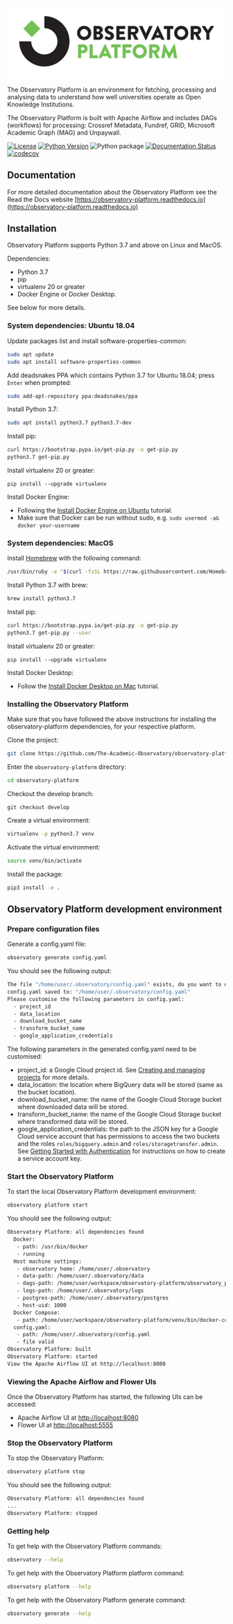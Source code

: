![Observatory Platform](./logo.jpg?raw=true)

The Observatory Platform is an environment for fetching, processing and analysing data to understand how well 
universities operate as Open Knowledge Institutions. 

The Observatory Platform is built with Apache Airflow and includes DAGs (workflows) for processing: Crossref Metadata, 
Fundref, GRID, Microsoft Academic Graph (MAG) and Unpaywall.

[![License](https://img.shields.io/badge/License-Apache%202.0-blue.svg)](https://opensource.org/licenses/Apache-2.0)
[![Python Version](https://img.shields.io/badge/python-3.7-blue)](https://img.shields.io/badge/python-3.7-blue)
![Python package](https://github.com/The-Academic-Observatory/observatory-platform/workflows/Python%20package/badge.svg)
[![Documentation Status](https://readthedocs.org/projects/observatory-platform/badge/?version=latest)](https://observatory-platform.readthedocs.io/en/latest/?badge=latest)
[![codecov](https://codecov.io/gh/The-Academic-Observatory/observatory-platform/branch/develop/graph/badge.svg)](https://codecov.io/gh/The-Academic-Observatory/observatory-platform)

## Documentation
For more detailed documentation about the Observatory Platform see the Read the Docs website [https://observatory-platform.readthedocs.io](https://observatory-platform.readthedocs.io)

## Installation
Observatory Platform supports Python 3.7 and above on Linux and MacOS.

Dependencies:
* Python 3.7
* pip
* virtualenv 20 or greater
* Docker Engine or Docker Desktop.

See below for more details.

### System dependencies: Ubuntu 18.04
Update packages list and install software-properties-common:
```bash
sudo apt update
sudo apt install software-properties-common
```

Add deadsnakes PPA which contains Python 3.7 for Ubuntu 18.04; press `Enter` when prompted:
```bash
sudo add-apt-repository ppa:deadsnakes/ppa
```

Install Python 3.7:
```bash
sudo apt install python3.7 python3.7-dev
```

Install pip:
```bash
curl https://bootstrap.pypa.io/get-pip.py -o get-pip.py
python3.7 get-pip.py
```

Install virtualenv 20 or greater:
```
pip install --upgrade virtualenv
```

Install Docker Engine:
* Following the [Install Docker Engine on Ubuntu](https://docs.docker.com/engine/install/ubuntu/) tutorial.
* Make sure that Docker can be run without sudo, e.g. `sudo usermod -aG docker your-username`

### System dependencies: MacOS
Install [Homebrew](https://brew.sh/) with the following command:
```bash
/usr/bin/ruby -e "$(curl -fsSL https://raw.githubusercontent.com/Homebrew/install/master/install)"
```

Install Python 3.7 with brew:
```bash
brew install python3.7
```

Install pip:
```bash
curl https://bootstrap.pypa.io/get-pip.py -o get-pip.py
python3.7 get-pip.py --user
```

Install virtualenv 20 or greater:
```
pip install --upgrade virtualenv
```

Install Docker Desktop:
* Follow the [Install Docker Desktop on Mac](https://docs.docker.com/docker-for-mac/install/) tutorial.

### Installing the Observatory Platform
Make sure that you have followed the above instructions for installing the observatory-platform dependencies,
for your respective platform.

Clone the project:
```bash
git clone https://github.com/The-Academic-Observatory/observatory-platform
```

Enter the `observatory-platform` directory:
```bash
cd observatory-platform
```

Checkout the develop branch:
```
git checkout develop
```

Create a virtual environment:
```bash
virtualenv -p python3.7 venv
```

Activate the virtual environment:
```bash
source venv/bin/activate
```

Install the package:
```bash
pip3 install -e .
```

## Observatory Platform development environment

### Prepare configuration files
Generate a config.yaml file:
```bash
observatory generate config.yaml
```

You should see the following output:
```bash
The file "/home/user/.observatory/config.yaml" exists, do you want to overwrite it? [y/N]: y
config.yaml saved to: "/home/user/.observatory/config.yaml"
Please customise the following parameters in config.yaml:
  - project_id
  - data_location
  - download_bucket_name
  - transform_bucket_name
  - google_application_credentials
```

The following parameters in the generated config.yaml need to be customised:
* project_id: a Google Cloud project id. See 
[Creating and managing projects](https://cloud.google.com/resource-manager/docs/creating-managing-projects) for more 
details.
* data_location: the location where BigQuery data will be stored (same as the bucket location).
* download_bucket_name: the name of the Google Cloud Storage bucket where downloaded data will be stored.
* transform_bucket_name: the name of the Google Cloud Storage bucket where transformed data will be stored.
* google_application_credentials: the path to the JSON key for a Google Cloud service account that has permissions
to access the two buckets and the roles `roles/bigquery.admin` and `roles/storagetransfer.admin`.
See [Getting Started with Authentication](https://cloud.google.com/docs/authentication/getting-started) for 
instructions on how to create a service account key.

### Start the Observatory Platform
To start the local Observatory Platform development environment:
```bash
observatory platform start
```

You should see the following output:
```bash
Observatory Platform: all dependencies found                                    
  Docker:
   - path: /usr/bin/docker
   - running
  Host machine settings:
   - observatory home: /home/user/.observatory
   - data-path: /home/user/.observatory/data
   - dags-path: /home/user/workspace/observatory-platform/observatory_platform/dags
   - logs-path: /home/user/.observatory/logs
   - postgres-path: /home/user/.observatory/postgres
   - host-uid: 1000
  Docker Compose:
   - path: /home/user/workspace/observatory-platform/venv/bin/docker-compose
  config.yaml:
   - path: /home/user/.observatory/config.yaml
   - file valid
Observatory Platform: built                                                     
Observatory Platform: started                                                   
View the Apache Airflow UI at http://localhost:8080
```

### Viewing the Apache Airflow and Flower UIs
Once the Observatory Platform has started, the following UIs can be accessed:
* Apache Airflow UI at [http://localhost:8080](http://localhost:8080)
* Flower UI at [http://localhost:5555](http://localhost:5555)

### Stop the Observatory Platform
To stop the Observatory Platform:
```bash
observatory platform stop
```

You should see the following output:
```bash
Observatory Platform: all dependencies found                                    
...
Observatory Platform: stopped                                                   
```

### Getting help
To get help with the Observatory Platform commands:
```bash
observatory --help
```

To get help with the Observatory Platform platform command:
```bash
observatory platform --help
```

To get help with the Observatory Platform generate command:
```bash
observatory generate --help
```
